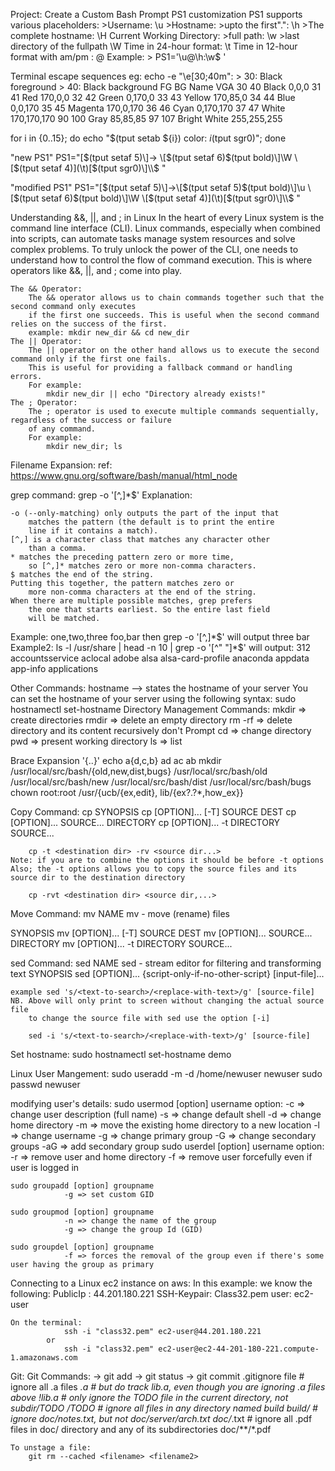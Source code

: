 Project: Create a Custom Bash Prompt
PS1 customization
    PS1 supports various placeholders:
        >Username: \u 
        >Hostname:
            >upto the first".": \h 
            >The complete hostname: \H 
        Current Working Directory:
            >full path: \w 
            >last directory of the fullpath \W 
        Time in 24-hour format: \t 
        Time in 12-hour format with am/pm : \@
            Example:
                > PS1='\u@\h:\w$ '

Terminal escape sequences
eg: echo -e "\e[30;40m":
    > 30: Black foreground
    > 40: Black background
    FG      BG      Name        VGA
    30      40      Black       0,0,0
    31      41      Red         170,0,0
    32      42      Green       0,170,0
    33      43      Yellow      170,85,0
    34      44      Blue        0,0,170
    35      45      Magenta     170,0,170
    36      46      Cyan        0,170,170
    37      47      White       170,170,170
    90      100     Gray        85,85,85
    97      107     Bright White 255,255,255

for i in {0..15}; do echo "$(tput setab ${i}) color: ${i}$(tput sgr0)"; done

"new PS1"
PS1="\[$(tput setaf 5)\]-> \[$(tput setaf 6)$(tput bold)\]\W \[$(tput setaf 4)\](\t)\[$(tput sgr0)\]\\$ "

"modified PS1"
PS1="\[$(tput setaf 5)\]->\[$(tput setaf 5)$(tput bold)\]\u \[$(tput setaf 6)$(tput bold)\]\W \[$(tput setaf 4)\](\t)\[$(tput sgr0)\]\\$ "

Understanding &&, ||, and ; in Linux
    In the heart of every Linux system is the command line interface (CLI). 
    Linux commands, especially when combined into scripts, can automate tasks
    manage system resources and solve complex problems.
    To truly unlock the power of the CLI, one needs to understand how to control
    the flow of command execution. This is where operators like &&, ||, and ; come 
    into play.

    The && Operator:
        The && operator allows us to chain commands together such that the second command only executes
        if the first one succeeds. This is useful when the second command relies on the success of the first.
        example: mkdir new_dir && cd new_dir 
    The || Operator:
        The || operator on the other hand allows us to execute the second command only if the first one fails.
        This is useful for providing a fallback command or handling errors.
        For example:
            mkdir new_dir || echo "Directory already exists!"
    The ; Operator:
        The ; operator is used to execute multiple commands sequentially, regardless of the success or failure
        of any command.
        For example:
            mkdir new_dir; ls

Filename Expansion:
    ref:
        https://www.gnu.org/software/bash/manual/html_node

grep command:
    grep -o '[^,]*$'
 Explanation:
    
    -o (--only-matching) only outputs the part of the input that 
        matches the pattern (the default is to print the entire 
        line if it contains a match).
    [^,] is a character class that matches any character other 
        than a comma.
    * matches the preceding pattern zero or more time, 
        so [^,]* matches zero or more non‑comma characters.
    $ matches the end of the string.
    Putting this together, the pattern matches zero or 
        more non-comma characters at the end of the string.
    When there are multiple possible matches, grep prefers 
        the one that starts earliest. So the entire last field 
        will be matched.

Example:
    one,two,three
    foo,bar
then grep -o '[^,]*$' will output
    three
    bar
Example2:
    ls -l /usr/share | head -n 10 | grep -o '[^" "]*$' will output:
    312
    accountsservice
    aclocal
    adobe
    alsa
    alsa-card-profile
    anaconda
    appdata
    app-info
    applications

Other Commands:
    hostname --> states the hostname of your server
  You can set the hostname of your server using the following syntax:
    sudo hostnamectl set-hostname <newHostname>
Directory Management Commands:
    mkdir => create directories
    rmdir => delete an empty directory
    rm -rf => delete directory and its content recursively don't Prompt
    cd   => change directory 
    pwd  => present working directory
    ls  => list 

Brace Expansion '{..}'
    echo a{d,c,b}
        ad ac ab 
    mkdir /usr/local/src/bash/{old,new,dist,bugs}
        /usr/local/src/bash/old
        /usr/local/src/bash/new
        /usr/local/src/bash/dist
        /usr/local/src/bash/bugs 
    chown root:root /usr/{ucb/{ex,edit}, lib/{ex?.?*,how_ex}}

Copy Command: cp 
    SYNOPSIS
       cp [OPTION]... [-T] SOURCE DEST
       cp [OPTION]... SOURCE... DIRECTORY
       cp [OPTION]... -t DIRECTORY SOURCE...

        cp -t <destination dir> -rv <source dir...>
    Note: if you are to combine the options it should be before -t options
    Also; the -t options allows you to copy the source files and its source dir to the destination directory
    
        cp -rvt <destination dir> <source dir,...>
Move Command: mv 
    NAME
       mv - move (rename) files

SYNOPSIS
       mv [OPTION]... [-T] SOURCE DEST
       mv [OPTION]... SOURCE... DIRECTORY
       mv [OPTION]... -t DIRECTORY SOURCE...

sed Command: sed
    NAME
        sed - stream editor for filtering and transforming text
    SYNOPSIS
        sed [OPTION]... {script-only-if-no-other-script} [input-file]...

    example sed 's/<text-to-search>/<replace-with-text>/g' [source-file]
    NB. Above will only print to screen without changing the actual source file
        to change the source file with sed use the option [-i]

        sed -i 's/<text-to-search>/<replace-with-text>/g' [source-file]

Set hostname:
    sudo hostnamectl set-hostname demo



Linux User Mangement:
    sudo useradd -m -d /home/newuser newuser
    sudo passwd newuser

  modifying user's details:
    sudo usermod [option] username
        option: -c => change user description (full name)
                -s => change default shell
                -d => change home directory
                -m => move the existing home directory to a new location
                -l => change username
                -g => change primary group
                -G => change secondary groups
                -aG => add secondary group
    sudo userdel [option] username
        option: -r => remove user and home directory 
                -f => remove user forcefully even if user is logged in
    
    sudo groupadd [option] groupname
                -g => set custom GID
            
    sudo groupmod [option] groupname
                -n => change the name of the group
                -g => change the group Id (GID)
    
    sudo groupdel [option] groupname
                -f => forces the removal of the group even if there's some user having the group as primary 

Connecting to a Linux ec2 instance on aws:
    In this example: we know the following:
                    PublicIp : 44.201.180.221
                    SSH-Keypair: Class32.pem 
                    user: ec2-user 

    On the terminal:
                ssh -i "class32.pem" ec2-user@44.201.180.221
            or 
                ssh -i "class32.pem" ec2-user@ec2-44-201-180-221.compute-1.amazonaws.com
Git:
    Git Commands:
        -> git add <file>
        -> git status
        -> git commit
    .gitignore file
        # ignore all .a files
            *.a
        # but do track lib.a, even though you are ignoring .a files above
            !lib.a
        # only ignore the TODO file in the current directory, not subdir/TODO
            /TODO
        # ignore all files in any directory named build
            build/
        # ignore doc/notes.txt, but not doc/server/arch.txt
            doc/*.txt
        # ignore all .pdf files in doc/ directory and any of its subdirectories
            doc/**/*.pdf
    
    To unstage a file:
        git rm --cached <filename> <filename2>
                


     